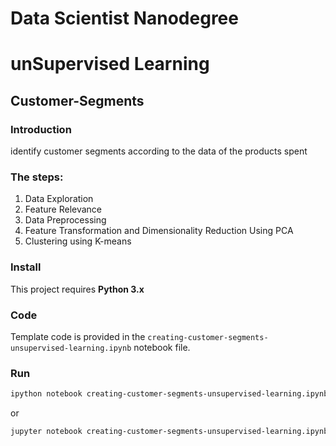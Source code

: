 # Data Scientist Nanodegree
# unSupervised Learning
## Customer-Segments

### Introduction

identify customer segments according to the data of the products spent 

### The steps:

1. Data Exploration
2. Feature Relevance
3. Data Preprocessing
4. Feature Transformation and Dimensionality Reduction Using PCA
5. Clustering using K-means


### Install

This project requires **Python 3.x** 

### Code

Template code is provided in the `creating-customer-segments-unsupervised-learning.ipynb` notebook file.

### Run

```bash
ipython notebook creating-customer-segments-unsupervised-learning.ipynb
```  
or
```bash
jupyter notebook creating-customer-segments-unsupervised-learning.ipynb
```
